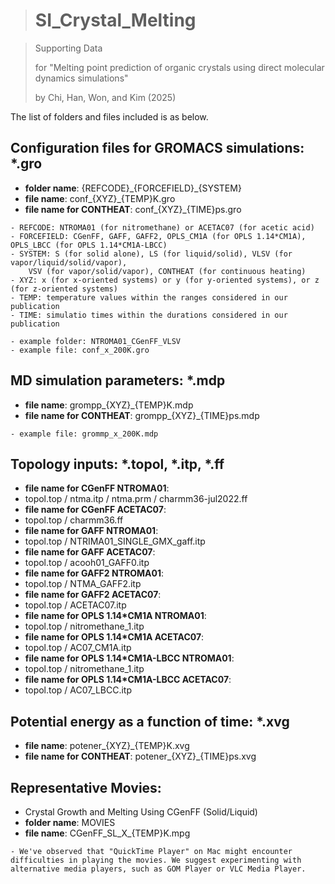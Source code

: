 ># SI_Crystal_Melting

>Supporting Data 
>
>for "Melting point prediction of organic crystals using direct molecular dynamics simulations" 
>
>by Chi, Han, Won, and Kim (2025)

The list of folders and files included is as below.
## Configuration files for GROMACS simulations: *.gro
   - **folder name**: {REFCODE}\_{FORCEFIELD}\_{SYSTEM}
   - **file name**:
       conf\_{XYZ}\_{TEMP}K.gro
   - **file name for CONTHEAT**:
       conf\_{XYZ}\_{TIME}ps.gro
     
	- REFCODE: NTROMA01 (for nitromethane) or ACETAC07 (for acetic acid)
	- FORCEFIELD: CGenFF, GAFF, GAFF2, OPLS_CM1A (for OPLS 1.14*CM1A), OPLS_LBCC (for OPLS 1.14*CM1A-LBCC)
 	- SYSTEM: S (for solid alone), LS (for liquid/solid), VLSV (for vapor/liquid/solid/vapor), 
  		VSV (for vapor/solid/vapor), CONTHEAT (for continuous heating)
	- XYZ: x (for x-oriented systems) or y (for y-oriented systems), or z (for z-oriented systems)
	- TEMP: temperature values within the ranges considered in our publication
	- TIME: simulatio times within the durations considered in our publication

	- example folder: NTROMA01_CGenFF_VLSV
 	- example file: conf_x_200K.gro
     
## MD simulation parameters: *.mdp
   - **file name**:
       grompp\_{XYZ}\_{TEMP}K.mdp
   - **file name for CONTHEAT**:
       grompp\_{XYZ}\_{TIME}ps.mdp

 	- example file: grommp_x_200K.mdp

## Topology inputs: *.topol, *.itp, *.ff
   - **file name for CGenFF NTROMA01**:
   - topol.top / ntma.itp / ntma.prm / charmm36-jul2022.ff
   - **file name for CGenFF ACETAC07**:
   - topol.top / charmm36.ff
   - **file name for GAFF NTROMA01**:
   - topol.top / NTRIMA01_SINGLE_GMX_gaff.itp
   - **file name for GAFF ACETAC07**:
   - topol.top / acooh01_GAFF0.itp
   - **file name for GAFF2 NTROMA01**:
   - topol.top / NTMA_GAFF2.itp
   - **file name for GAFF2 ACETAC07**:
   - topol.top / ACETAC07.itp
   - **file name for OPLS 1.14*CM1A NTROMA01**:
   - topol.top / nitromethane_1.itp
   - **file name for OPLS 1.14*CM1A ACETAC07**:
   - topol.top / AC07_CM1A.itp
   - **file name for OPLS 1.14*CM1A-LBCC NTROMA01**:
   - topol.top / nitromethane_1.itp
   - **file name for OPLS 1.14*CM1A-LBCC ACETAC07**:
   - topol.top / AC07_LBCC.itp


## Potential energy as a function of time: *.xvg 
   - **file name**:
       potener\_{XYZ}\_{TEMP}K.xvg
   - **file name for CONTHEAT**:
       potener\_{XYZ}\_{TIME}ps.xvg

## Representative Movies: 

   - Crystal Growth and Melting Using CGenFF (Solid/Liquid)
   - **folder name**: MOVIES
   - **file name**:
       CGenFF\_SL\_X\_{TEMP}K.mpg

    - We've observed that "QuickTime Player" on Mac might encounter difficulties in playing the movies. We suggest experimenting with alternative media players, such as GOM Player or VLC Media Player.
